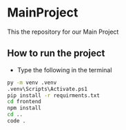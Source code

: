 # MainProject
This the repository for our Main Project
## How to run the project
- Type the following in the terminal
```bash
py -m venv .venv
.venv\Scripts\Activate.ps1
pip install -r requirments.txt
cd frontend
npm install
cd ..
code .
```
